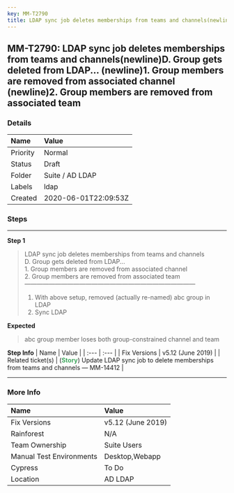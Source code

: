```yaml
---
key: MM-T2790
title: LDAP sync job deletes memberships from teams and channels(newline)D. Group gets deleted from LDAP... (newline)1. Group members are removed from associated channel (newline)2. Group members are removed from associated team
---
```


## MM-T2790: LDAP sync job deletes memberships from teams and channels(newline)D. Group gets deleted from LDAP... (newline)1. Group members are removed from associated channel (newline)2. Group members are removed from associated team

### Details

| Name     | Value                |
| :------- | :------------------- |
| Priority | Normal               |
| Status   | Draft                |
| Folder   | Suite / AD LDAP      |
| Labels   | ldap                 |
| Created  | 2020-06-01T22:09:53Z |

### Steps

<hr/>

**Step 1**

> <article>LDAP sync job deletes memberships from teams and channels<br>D. Group gets deleted from LDAP...<br>1. Group members are removed from associated channel<br>2. Group members are removed from associated team<br>————————————————————————————<ol><li>With above setup, removed (actually re-named) abc group in LDAP</li><li>Sync LDAP</li></ol></article>

**Expected**

> <article>abc group member loses both group-constrained channel and team</article>

**Step Info**
| Name | Value |
| :--- | :--- |
| Fix Versions | v5.12 (June 2019) |
| Related ticket(s) | (<strong><span style="color: rgb(65, 168, 95);">Story</span></strong>) Update LDAP sync job to delete memberships from teams and channels — MM-14412 |

<hr/>

### More Info

| Name                     | Value             |
| :----------------------- | :---------------- |
| Fix Versions             | v5.12 (June 2019) |
| Rainforest               | N/A               |
| Team Ownership           | Suite Users       |
| Manual Test Environments | Desktop,Webapp    |
| Cypress                  | To Do             |
| Location                 | AD LDAP           |
